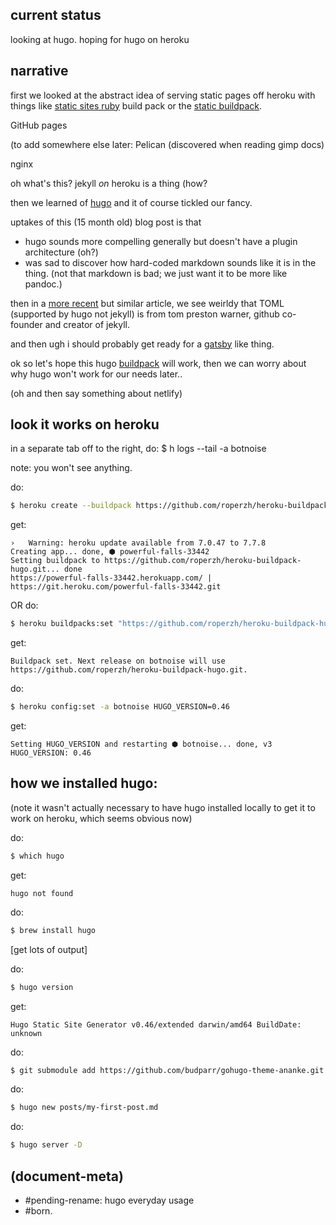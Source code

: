 ## current status

looking at hugo. hoping for hugo on heroku




## narrative

first we looked at the abstract idea of serving static pages off heroku
with things like [static sites ruby][thing01] build pack or the
[static buildpack][thing02].

GitHub pages

(to add somewhere else later: Pelican (discovered when reading gimp docs)

nginx

oh what's this? jekyll _on_ heroku is a thing (how?

then we learned of [hugo][thing03] and it of course tickled our fancy.

uptakes of this (15 month old) blog post is that
  - hugo sounds more compelling generally but doesn't have a plugin
    architecture (oh?)
  - was sad to discover how hard-coded markdown sounds like it is
    in the thing. (not that markdown is bad; we just want it to be
    more like pandoc.)

then in a [more recent][thing04] but similar article, we see weirldy that
TOML (supported by hugo not jekyll) is from tom preston warner, github
co-founder and creator of jekyll.

and then ugh i should probably get ready for a [gatsby][thing05] like thing.

ok so let's hope this hugo [buildpack][thing06] will work, then we can
worry about why hugo won't work for our needs later..

(oh and then say something about netlify)




## look it works on heroku

in a separate tab off to the right, do:
    $ h logs --tail -a botnoise

note: you won't see anything.



do:

```bash
$ heroku create --buildpack https://github.com/roperzh/heroku-buildpack-hugo.git
```


get:
```
›   Warning: heroku update available from 7.0.47 to 7.7.8
Creating app... done, ⬢ powerful-falls-33442
Setting buildpack to https://github.com/roperzh/heroku-buildpack-hugo.git... done
https://powerful-falls-33442.herokuapp.com/ | https://git.heroku.com/powerful-falls-33442.git
```

OR do:

```bash
$ heroku buildpacks:set "https://github.com/roperzh/heroku-buildpack-hugo.git" -a botnoise
```

get:

```
Buildpack set. Next release on botnoise will use https://github.com/roperzh/heroku-buildpack-hugo.git.
```

do:

```bash
$ heroku config:set -a botnoise HUGO_VERSION=0.46
```

get:

```
Setting HUGO_VERSION and restarting ⬢ botnoise... done, v3
HUGO_VERSION: 0.46
```




## how we installed hugo:

(note it wasn't actually necessary to have hugo installed locally to get it
to work on heroku, which seems obvious now)

do:

```bash
$ which hugo
```

get:

```
hugo not found
```

do:

```bash
$ brew install hugo
```

[get lots of output]


do:

```bash
$ hugo version
```

get:

```
Hugo Static Site Generator v0.46/extended darwin/amd64 BuildDate: unknown
```


do:
```bash
$ git submodule add https://github.com/budparr/gohugo-theme-ananke.git themes/ananke
```


do:
```bash
$ hugo new posts/my-first-post.md
```

do:
```bash
$ hugo server -D
```




[thing01]: https://devcenter.heroku.com/articles/static-sites-ruby
[thing02]: https://github.com/heroku/heroku-buildpack-static.git
[thing03]: https://opensource.com/article/17/5/hugo-vs-jekyll
[thing04]: https://forestry.io/blog/hugo-and-jekyll-compared/
[thing05]: https://www.techiediaries.com/jekyll-hugo-hexo/
[thing06]: https://github.com/roperzh/heroku-buildpack-hugo




## (document-meta)
  - #pending-rename: hugo everyday usage
  - #born.
